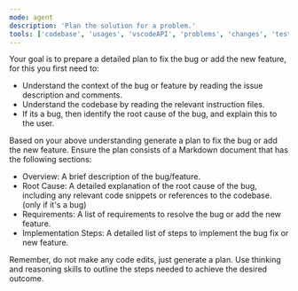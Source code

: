 ```yaml
---
mode: agent
description: 'Plan the solution for a problem.'
tools: ['codebase', 'usages', 'vscodeAPI', 'problems', 'changes', 'testFailure', 'fetch', 'findTestFiles', 'searchResults', 'githubRepo', 'terminalSelection', 'terminalLastCommand', 'search',]
---
```

Your goal is to prepare a detailed plan to fix the bug or add the new feature, for this you first need to:
* Understand the context of the bug or feature by reading the issue description and comments.
* Understand the codebase by reading the relevant instruction files.
* If its a bug, then identify the root cause of the bug, and explain this to the user.

Based on your above understanding generate a plan to fix the bug or add the new feature.
Ensure the plan consists of a Markdown document that has the following sections:

* Overview: A brief description of the bug/feature.
* Root Cause: A detailed explanation of the root cause of the bug, including any relevant code snippets or references to the codebase. (only if it's a bug)
* Requirements: A list of requirements to resolve the bug or add the new feature.
* Implementation Steps: A detailed list of steps to implement the bug fix or new feature.

Remember, do not make any code edits, just generate a plan. Use thinking and reasoning skills to outline the steps needed to achieve the desired outcome.
